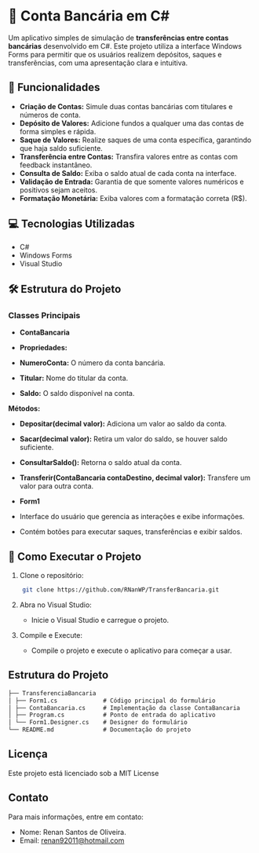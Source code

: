 # 🏦 Conta Bancária em C#

Um aplicativo simples de simulação de **transferências entre contas bancárias** desenvolvido em C#. Este projeto utiliza a interface Windows Forms para permitir que os usuários realizem depósitos, saques e transferências, com uma apresentação clara e intuitiva.

## 📖 Funcionalidades

- **Criação de Contas:** Simule duas contas bancárias com titulares e números de conta.
- **Depósito de Valores:** Adicione fundos a qualquer uma das contas de forma simples e rápida.
- **Saque de Valores:** Realize saques de uma conta específica, garantindo que haja saldo suficiente.
- **Transferência entre Contas:** Transfira valores entre as contas com feedback instantâneo.
- **Consulta de Saldo:** Exiba o saldo atual de cada conta na interface.
- **Validação de Entrada:** Garantia de que somente valores numéricos e positivos sejam aceitos.
- **Formatação Monetária:** Exiba valores com a formatação correta (R$).

## 💻 Tecnologias Utilizadas

- C#
- Windows Forms
- Visual Studio

## 🛠 Estrutura do Projeto

### Classes Principais
- **ContaBancaria**

- **Propriedades:**

- **NumeroConta:** O número da conta bancária.
- **Titular:** Nome do titular da conta.
- **Saldo:** O saldo disponível na conta.

**Métodos:**

- **Depositar(decimal valor):** Adiciona um valor ao saldo da conta.
- **Sacar(decimal valor):** Retira um valor do saldo, se houver saldo suficiente.
- **ConsultarSaldo():** Retorna o saldo atual da conta.
- **Transferir(ContaBancaria contaDestino, decimal valor):** Transfere um valor para outra conta.

-  **Form1**

- Interface do usuário que gerencia as interações e exibe informações.
- Contém botões para executar saques, transferências e exibir saldos.

## 🚀 Como Executar o Projeto

1. Clone o repositório:

```bash
    git clone https://github.com/RNanWP/TransferBancaria.git
```

2. Abra no Visual Studio:
    - Inicie o Visual Studio e carregue o projeto.

3. Compile e Execute:
    - Compile o projeto e execute o aplicativo para começar a usar.

## Estrutura do Projeto

```markdown
├── TransferenciaBancaria
│ ├── Form1.cs             # Código principal do formulário
│ ├── ContaBancaria.cs     # Implementação da classe ContaBancaria
│ ├── Program.cs           # Ponto de entrada do aplicativo
│ └── Form1.Designer.cs    # Designer do formulário
└── README.md              # Documentação do projeto
```

## Licença

Este projeto está licenciado sob a MIT License

## Contato

Para mais informações, entre em contato:

- Nome: Renan Santos de Oliveira.
- Email: renan92011@hotmail.com
